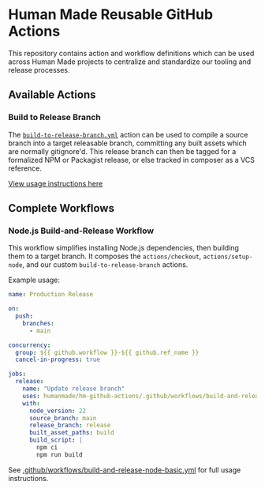 # Human Made Reusable GitHub Actions

This repository contains action and workflow definitions which can be used across Human Made projects to centralize and standardize our tooling and release processes.

## Available Actions

### Build to Release Branch

The [`build-to-release-branch.yml`](./.github/actions/build-to-release-branch/action.yml) action can be used to compile a source branch into a target releasable branch, committing any built assets which are normally gitignore'd. This release branch can then be tagged for a formalized NPM or Packagist release, or else tracked in composer as a VCS reference.

[View usage instructions here](./.github/actions/build-to-release-branch/)

## Complete Workflows

### Node.js Build-and-Release Workflow

This workflow simplifies installing Node.js dependencies, then building them to a target branch. It composes the `actions/checkout`, `actions/setup-node`, and our custom `build-to-release-branch` actions.

Example usage:

```yml
name: Production Release

on:
  push:
    branches:
      - main

concurrency:
  group: ${{ github.workflow }}-${{ github.ref_name }}
  cancel-in-progress: true

jobs:
  release:
    name: "Update release branch"
    uses: humanmade/hm-github-actions/.github/workflows/build-and-release-node.yml@a9a243d6c42fbff4a967d7ce0a6b307bc77251b7 # v0.1.0
    with:
      node_version: 22
      source_branch: main
      release_branch: release
      built_asset_paths: build
      build_script: |
        npm ci
        npm run build
```
See [.github/workflows/build-and-release-node-basic.yml](./.github/workflows/build-and-release-node.yml) for full usage instructions.

